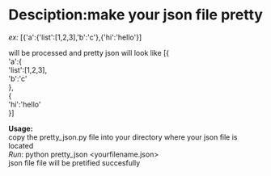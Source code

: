 Desciption:make your json  file pretty
==========
*ex:*
  [{'a':{'list':[1,2,3],'b':'c'},{'hi':'hello'}]
  
  will be processed and pretty json will look like
  [{<br>
    'a':{<br>
      'list':[1,2,3],<br>
      'b':'c'<br>
    },<br>
    {<br>
      'hi':'hello'<br>
    }]<br>
    
 **Usage:**<br>
      copy the pretty_json.py file into your directory where your json file
      is located<br>
      *Run*: python pretty_json <yourfilename.json><br>
        json file file will be pretified succesfully
      
      
    
